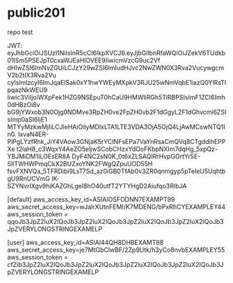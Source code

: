 # public201
repo test

JWT: eyJhbGciOiJSUzI1NiIsInR5cCI6IkpXVCJ9.eyJjbGllbnRfaWQiOiJZekV6TUdkb01ISm5PSEJpT0cxaWJEaHlOVEE9IiwicmVzcG9uc2Vf dHlwZSI6ImNvZGUiLCJzY29wZSI6ImludHJvc2NwZWN0X3Rva2VucywgcmV2b2tlX3Rva2Vu cyIsImlzcyI6ImJqaElSak0xY1hwYWEyMXpkV3RJU25wNmVqbE1iazQ0YlRsTlpqazNkWEU9 Iiwic3ViIjoiWXpFek1HZG9NSEpuT0hCaU9HMWliRGh5TlRBPSIsImF1ZCI6Imh0dHBzOi8v bG9jYWxob3N0Ojg0NDMve3RpZH0ve2FpZH0vb2F1dGgyL2F1dGhvcml6ZSIsImp0aSI6IjE1 MTYyMzkwMjIiLCJleHAiOiIyMDIxLTA1LTE3VDA3OjA5OjQ4LjAwMCswNTQ1In0. IxvaN4ER-PlPgLYzfRhk_JiY4VAow3GNjaK5rYCINFsEPa7VaYnRsaCmQVq8CTgddihEPPXe t2laH8_c3WqxY4AeZO5eljwSCobCHzxYdOoFKbpNXIm7dqHg_5xpQz-YBJMiDM1ILOEsER8A DyF4NC2sN0K_0t6xZLSAQIRrHvpGOrtYr5E-SllTWHWPmqCkX2BUZxoYNK2FWgQZpuUOD55H fsvFXNVQa_5TFRDibi9LsT7Sd_az0iGB0TfAb0v3ZR0qnmgyp5pTeIeU5UqhtbgU9RnUCVmG IK-SZYNvrlXgv9hiKAZGhLgeI8hO40utfT2YTYHgD2Aiufqo3RIbJA


[default]
aws_access_key_id=ASIAIOSFODNN7EXAMPT99
aws_secret_access_key=wJalrXUtnFEMI/K7MDENG/bPxRfiCYEXAMPLEY44
aws_session_token = qqoJb3JpZ2luX2IQoJb3JpZ2luX2IQoJb3JpZ2luX2IQoJb3JpZ2luX2IQoJb3JpZVERYLONGSTRINGEXAMELP

[user]
aws_access_key_id=ASIAI44QH8DHBEXAMT88
aws_secret_access_key=je7MtGbClwBF/2Zp9Utk/h3yCo8nvbEXAMPLEY55
aws_session_token = cfZib3JpZ2luX2IQoJb3JpZ2luX2IQoJb3JpZ2luX2IQoJb3JpZ2luX2IQoJb3JpZVERYLONGSTRINGEXAMELP
